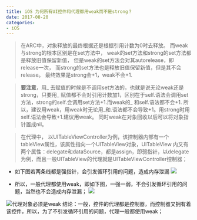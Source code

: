 ```yaml
---
title: iOS 为何所有UI控件和代理都用weak而不是strong？
date: 2017-08-20
categories:
- iOS
---
```


>在ARC中，对象释放的最终根据还是根据引用计数为0时去释放。
而weak与strong的根本区别是在set方法中，
weak的set方法和strong的set方法都是释放旧值保留新值，
但是weak的set方法会对其autorelease，即release一次，
而strong的set方法也是释放旧值保留新值，但是其不会release。
最终效果是strong会+1，weak不会+1.

>**要注意**，用_ 去赋值的时候是不调用set方法的，也就是说无论weak还是strong，只要用_ 赋值都不会对引用计数加1，区别在于self.语法会调用set方法，strong的self.会调用set方法+1.而weak的_ 和self.语法都不会+1.
所以，建议用weak，用weak时无论用_和.语法都不会导致+1。用strong时用self.语法会导致+1.建议用weak。
同时weak在对象回收以后可以将对象指针置成nil。

>在代理中，
以UITableViewController为例，该控制器内部有一个tableView属性，该属性指向一个UITableView对象，UITableView 内又有两个属性：delegate和dataSource，都是assign，即弱指针，以delegate为例，而且一般UITableView的代理就是UITableViewController控制器； 



- 如下图若两条线都是强指针，会引发循环引用的问题，造成内存泄漏
![](http://upload-images.jianshu.io/upload_images/3407530-e70933845931ac28.png?imageMogr2/auto-orient/strip%7CimageView2/2/w/1240)

- 所以，一般代理都使用weak，即如下图，一强一弱，不会引发循环引用的问题，当然也不会造成内存泄漏；
![](http://upload-images.jianshu.io/upload_images/3407530-c4911289ec038e9a.png?imageMogr2/auto-orient/strip%7CimageView2/2/w/1240)

![代理对象必须是weak](http://upload-images.jianshu.io/upload_images/3407530-3dcede3678e95eb9.png?imageMogr2/auto-orient/strip%7CimageView2/2/w/1240)
结论：一般，控件的代理都是控制器，而控制器又拥有着该控件，所以，为了不引发循环引用的问题，代理一般都使用weak；
